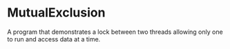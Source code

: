 # MutualExclusion

A program that demonstrates a lock between two threads allowing only one to run and access data at a time. 
